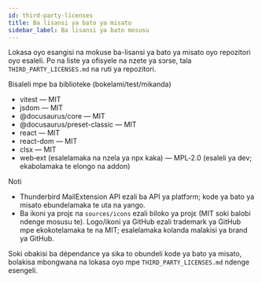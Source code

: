 ```yaml
---
id: third-party-licenses
title: Ba lisansi ya bato ya misato
sidebar_label: Ba lisansi ya bato mosusu
---
```


Lokasa oyo esangisi na mokuse ba-lisansi ya bato ya misato oyo repozitori oyo esaleli. Po na liste ya ofisyele na nzete ya sɔrse, tala `THIRD_PARTY_LICENSES.md` na ruti ya repozitori.

Bisaleli mpe ba biblioteke (bokelami/test/mikanda)

- vitest — MIT
- jsdom — MIT
- @docusaurus/core — MIT
- @docusaurus/preset-classic — MIT
- react — MIT
- react-dom — MIT
- clsx — MIT
- web‑ext (esalelamaka na nzela ya npx kaka) — MPL‑2.0 (esaleli ya dev; ekabolamaka te elongo na addon)

Noti

- Thunderbird MailExtension API ezali ba API ya platfɔrm; kode ya bato ya misato ebundelamaka te uta na yango.
- Ba ikoni ya projɛ na `sources/icons` ezali biloko ya projɛ (MIT soki balobi ndenge mosusu te). Logo/ikoni ya GitHub ezali trademark ya GitHub mpe ekokotelamaka te na MIT; esalelamaka kolanda malakisi ya brand ya GitHub.

Soki obakisi ba dépendance ya sika to obundeli kode ya bato ya misato, bolakisa mbongwana na
lokasa oyo mpe `THIRD_PARTY_LICENSES.md` ndenge esengeli.
